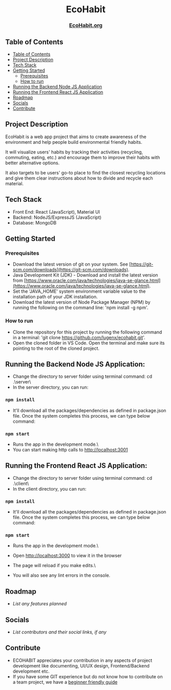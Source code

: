 <h1 align="center">EcoHabit</h1>
<h3 align="center">
    <a href="https://www.ecohabit.org/">EcoHabit.org</a> 
 
</h3>

## Table of Contents

-   [Table of Contents](#table-of-contents)
-   [Project Description](#project-description)
-   [Tech Stack](#tech-stack)
-   [Getting Started](#getting-started)
    -   [Prerequisites](#prerequisites)
    -   [How to run](#how-to-run)
-   [Running the Backend Node JS Application](#running-the-backend-node-js-application)
-   [Running the Frontend React JS Application](#running-the-frontend-react-js-application)
-   [Roadmap](#roadmap)
-   [Socials](#socials)
-   [Contribute](#contribute)

## Project Description

EcoHabit is a web app project that aims to create awareness of the environment and help people build environmental friendly habits.

It will visualize users' habits by tracking their activities (recycling, commuting, eating, etc.) and encourage them to improve their habits with better alternative options.

It also targets to be users' go-to place to find the closest recycling locations and give them clear instructions about how to divide and recycle each material.

## Tech Stack

-   Front End: React (JavaScript), Material UI
-   Backend: NodeJS/ExpressJS (JavaScript)
-   Database: MongoDB

## Getting Started

### Prerequisites

-   Download the latest version of git on your system. See [https://git-scm.com/downloads](https://git-scm.com/downloads).
-   Java Development Kit (JDK) - Download and install the latest version from [https://www.oracle.com/java/technologies/java-se-glance.html](https://www.oracle.com/java/technologies/java-se-glance.html).
-   Set the 'JAVA_HOME' system environment variable value to the installation path of your JDK installation.
-   Download the latest version of Node Package Manager (NPM) by running the following on the command line: 'npm install -g npm'.

### How to run

-   Clone the repository for this project by running the following command in a terminal: 'git clone https://github.com/lugenx/ecohabit.git'.
-   Open the cloned folder in VS Code. Open the terminal and make sure its pointing to the root of the cloned project.

## Running the Backend Node JS Application:

-   Change the directory to server folder using terminal command: cd .\server\
-   In the server directory, you can run:

### `npm install`

-   It'll download all the packages/dependencies as defined in package.json file. Once the system completes this process, we can type below command:

### `npm start`

-   Runs the app in the development mode.\
-   You can start making http calls to [http://localhost:3001](http://localhost:3001)

## Running the Frontend React JS Application:

-   Change the directory to server folder using terminal command: cd .\client\
-   In the client directory, you can run:

### `npm install`

-   It'll download all the packages/dependencies as defined in package.json file. Once the system completes this process, we can type below command:

### `npm start`

-   Runs the app in the development mode.\
-   Open [http://localhost:3000](http://localhost:3000) to view it in the browser

-   The page will reload if you make edits.\
-   You will also see any lint errors in the console.

## Roadmap

-   _List any features planned_

## Socials

-   _List contributors and their social links, if any_

## Contribute

-   ECOHABIT appreciates your contribution in any aspects of project development like documenting, UI/UX design, Frontend/Backend development etc.
-   If you have some GIT experience but do not know how to contribute on a team project, we have a [beginner friendly guide](https://github.com/lugenx/ecohabit/blob/main/docs/how-to-contribute.md)
